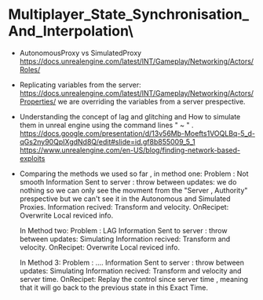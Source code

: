 # Multiplayer_State_Synchronisation_And_Interpolation\


* AutonomousProxy vs SimulatedProxy  https://docs.unrealengine.com/latest/INT/Gameplay/Networking/Actors/Roles/


* Replicating variables from the server: https://docs.unrealengine.com/latest/INT/Gameplay/Networking/Actors/Properties/    we are overriding the variables from a server prespective.

* Understanding the concept of lag and glitching and How to simulate them in unreal engine using the command lines " ~ "  .
  https://docs.google.com/presentation/d/13v56Mb-Moefts1VOQLBq-5_d-qGs2ny90QpIXgdNd8Q/edit#slide=id.gf8b855009_5_1
  https://www.unrealengine.com/en-US/blog/finding-network-based-exploits

* Comparing the methods we used so far , in method one: 
  Problem : Not smooth
  Information Sent to server : throw
  between updates: we do nothing so we can only see the movment from the "Server , Authority" prespective but we can't see it in the Autonomous and Simulated Proxies.
  Information recived: Transform and velocity.
  OnRecipet: Overwrite Local reviced info.


  In Method two:
  Problem : LAG
  Information Sent to server : throw
  between updates: Simulating
  Information recived: Transform and velocity.
  OnRecipet: Overwrite Local reviced info.


  In Method 3:
  Problem : ....
  Information Sent to server : throw
  between updates: Simulating
  Information recived: Transform and velocity and server time.
  OnRecipet: Replay the control since server time , meaning that it will go back to the previous state in this Exact Time.
